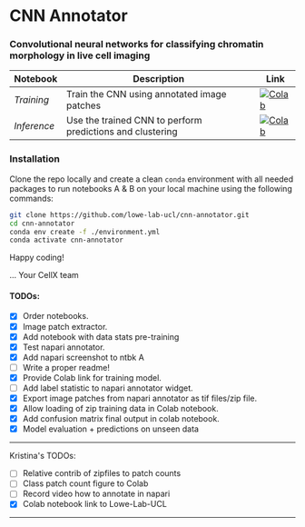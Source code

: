 # CNN Annotator

### Convolutional neural networks for classifying chromatin morphology in live cell imaging



| Notebook | Description | Link |
| --- | --- | --- |
| *Training* | Train the CNN using annotated image patches | [![Colab](https://colab.research.google.com/assets/colab-badge.svg)](https://colab.research.google.com/github/lowe-lab-ucl/cnn-annotator/blob/main/notebooks/C_CNN_Training_and_Validation.ipynb) |
| *Inference* | Use the trained CNN to perform predictions and clustering | [![Colab](https://colab.research.google.com/assets/colab-badge.svg)](https://colab.research.google.com/github/lowe-lab-ucl/cnn-annotator/blob/main/notebooks/D_CNN_Inference_and_Embedding.ipynb) |

### Installation

Clone the repo locally and create a clean `conda` environment with all needed packages to run notebooks A & B on your local machine using the following commands:

```sh
git clone https://github.com/lowe-lab-ucl/cnn-annotator.git
cd cnn-annotator
conda env create -f ./environment.yml
conda activate cnn-annotator
```

Happy coding!

... Your CellX team


#### TODOs:

- [x] Order notebooks.
- [x] Image patch extractor.
- [x] Add notebook with data stats pre-training
- [x] Test napari annotator.  
- [x] Add napari screenshot to ntbk A
- [ ] Write a proper readme!
- [x] Provide Colab link for training model.  
- [ ] Add label statistic to napari annotator widget.
- [x] Export image patches from napari annotator as tif files/zip file.    
- [x] Allow loading of zip training data in Colab notebook.   
- [x] Add confusion matrix final output in colab notebook.
- [x] Model evaluation + predictions on unseen data
---

Kristina's TODOs:

- [ ] Relative contrib of zipfiles to patch counts
- [ ] Class patch count figure to Colab
- [ ] Record video how to annotate in napari
- [x] Colab notebook link to Lowe-Lab-UCL
---


